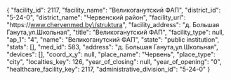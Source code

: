 {
    "facility_id": 2117,
    "facility_name": "Великоганутский ФАП",
    "district_id": "5-24-0",
    "district_name": "Червенский район",
    "facility_url": "https:\/\/www.chervenmed.by\/struktura",
    "facility_address": "д. Большая Ганута,ул.Школьная",
    "title": "Великоганутский ФАП",
    "facility_type": null,
    "ap_1": "4",
    "name": "Великоганутский ФАП",
    "state": "public institution",
    "stats": [],
    "med_id": 583,
    "address": "д. Большая Ганута,ул.Школьная",
    "devices": [],
    "coord_x_y": null,
    "place_name": "Червень",
    "place_type": "city",
    "localties_key": 126,
    "year_of_closing": null,
    "year_of_opening": "0",
    "healthcare_facility_key": 2117,
    "administrative_division_id": "5-24-0"
}